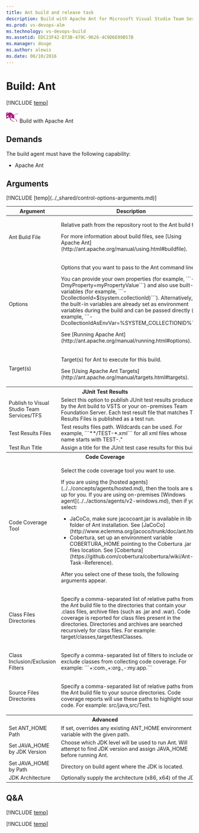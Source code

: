```yaml
---
title: Ant build and release task
description: Build with Apache Ant for Microsoft Visual Studio Team Services (VSTS) and Microsoft Team Foundation Server (TFS)
ms.prod: vs-devops-alm
ms.technology: vs-devops-build
ms.assetid: EDC23F42-D73B-479C-9626-4C9D6E09B57B
ms.manager: douge
ms.author: alewis
ms.date: 08/10/2016
---
```


# Build: Ant

[!INCLUDE [temp](../../_shared/version-tfs-2015-rtm.md)]

![](_img/ant.png) Build with Apache Ant

## Demands

The build agent must have the following capability:

 * Apache Ant

## Arguments

<table>
<thead>
<tr>
<th>Argument</th>
<th>Description</th>
</tr>
</thead>
<tr>
<td>Ant Build File</td>
<td><p>Relative path from the repository root to the Ant build file.</p>
<p>For more information about build files, see [Using Apache Ant](http://ant.apache.org/manual/using.html#buildfile).</p></td>
</tr>
<tr>
<td>Options</td>
<td><p>Options that you want to pass to the Ant command line.</p>
<p>You can provide your own properties (for example, ```-DmyProperty=myPropertyValue```) and also use built-in variables (for example, ```-DcollectionId=$(system.collectionId)```).  Alternatively, the built-in variables are already set as environment variables during the build and can be passed directly (for example, ```-DcollectionIdAsEnvVar=%SYSTEM_COLLECTIONID%```).</p>
<p>See [Running Apache Ant](http://ant.apache.org/manual/running.html#options).</p></td>
</tr>
<tr>
<td>Target(s)</td>
<td><p>Target(s) for Ant to execute for this build. </p>
<p>See [Using Apache Ant Targets](http://ant.apache.org/manual/targets.html#targets).</p></td>
</tr>
<tr>
<th style="text-align: center" colspan="2">JUnit Test Results</th>
</tr>
<tr>
<td>Publish to Visual Studio Team Services/TFS </td>
<td>Select this option to publish JUnit test results produced by the Ant build to VSTS or your on-premises Team Foundation Server. Each test result file that matches Test Results Files is published as a test run.</td>
</tr>
<tr>
<td>Test Results Files</td>
<td>Test results files path.  Wildcards can be used.  For example, ```**/TEST-*.xml``` for all xml files whose name starts with TEST-."</td>
</tr>
<tr>
<td>Test Run Title</td>
<td>Assign a title for the JUnit test case results for this build.</td>
</tr>
<tr>
<th style="text-align: center" colspan="2">Code Coverage</th>
</tr>
<tr>
<td>Code Coverage Tool</td>
<td><p>Select the code coverage tool you want to use.</p>
<p>If you are using the [hosted agents](../../concepts/agents/hosted.md), then the tools are set up for you. If you are using on-premises [Windows agent](../../actions/agents/v2-windows.md), then if you select:</p>
<ul>
<li>JaCoCo, make sure jacocoant.jar is available in lib folder of Ant installation. See [JaCoCo](http://www.eclemma.org/jacoco/trunk/doc/ant.html).</li>
<li>Cobertura, set up an environment variable COBERTURA_HOME pointing to the Cobertura .jar files location. See [Cobertura](https://github.com/cobertura/cobertura/wiki/Ant-Task-Reference).</li>
</ul>
<p>After you select one of these tools, the following arguments appear.</p>
	</td>
</tr><tr><td>Class Files Directories</td>
<td><p>Specify a comma-separated list of relative paths from the Ant build file to the directories that contain your .class files, archive files (such as .jar and .war). Code coverage is reported for class files present in the directories. Directories and archives are searched recursively for class files. For example: target/classes,target/testClasses.</p></td></tr>
<tr><td>Class Inclusion/Exclusion Filters</td>
<td><p>Specify a comma-separated list of filters to include or exclude classes from collecting code coverage. For example: ```+:com.,+:org.,-:my.app.```</p></td>
</tr>
<tr><td>Source Files Directories</td>
<td><p>Specify a comma-separated list of relative paths from the Ant build file to your source directories. Code coverage reports will use these paths to highlight source code. For example: src/java,src/Test.</p></td>
</tr>
<tr>
<th style="text-align: center" colspan="2">Advanced</th>
</tr>
<tr>
<td>Set ANT_HOME Path</td>
<td>If set, overrides any existing ANT_HOME environment variable with the given path.</td>
</tr>
<tr>
<td>Set JAVA_HOME by JDK Version</td>
<td>Choose which JDK level will be used to run Ant. Will attempt to find JDK version and assign JAVA_HOME before running Ant.</td>
</tr>
<tr>
<td>Set JAVA_HOME by Path</td>
<td>Directory on build agent where the JDK is located.</td>
</tr>
<tr>
<td>JDK Architecture</td>
<td>Optionally supply the architecture (x86, x64) of the JDK.</td>
</tr>
[!INCLUDE [temp](../_shared/control-options-arguments.md)]
</table>


## Q&A
<!-- BEGINSECTION class="md-qanda" -->

[!INCLUDE [temp](../../_shared/qa-agents.md)]

[!INCLUDE [temp](../../_shared/qa-versions.md)]

<!-- ENDSECTION -->
